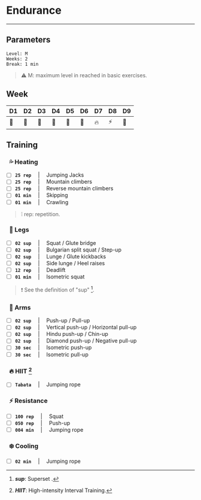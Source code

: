 # Endurance

---

## Parameters

```plaintext
Level: M
Weeks: 2
Break: 1 min
```

> :warning: M: maximum level in reached in basic exercises.

## Week

|D1|D2|D3|D4|D5|D6|D7|D8|D9|
|--|--|--|--|--|--|--|--|--|
|:leg:|:muscle:|:palm_tree:|:leg:|:muscle:|:palm_tree:|:fire:|:zap:|:palm_tree:|

## Training

### &nbsp; :sweat_drops: Heating

- [ ] **`25 rep`** &emsp;|&emsp; Jumping Jacks
- [ ] **`25 rep`** &emsp;|&emsp; Mountain climbers
- [ ] **`25 rep`** &emsp;|&emsp; Reverse mountain climbers
- [ ] **`01 min`** &emsp;|&emsp; Skipping
- [ ] **`01 min`** &emsp;|&emsp; Crawling

> :grey_exclamation: rep: repetition.

### &nbsp; :leg: Legs

- [ ] **`02 sup`** &emsp;|&emsp; Squat / Glute bridge
- [ ] **`02 sup`** &emsp;|&emsp; Bulgarian split squat / Step-up
- [ ] **`02 sup`** &emsp;|&emsp; Lunge / Glute kickbacks
- [ ] **`02 sup`** &emsp;|&emsp; Side lunge / Heel raises
- [ ] **`12 rep`** &emsp;|&emsp; Deadlift
- [ ] **`01 min`** &emsp;|&emsp; Isometric squat

> :exclamation: See the definition of "sup" [^sup].

### &nbsp; :muscle: Arms

- [ ] **`02 sup`** &emsp;|&emsp; Push-up / Pull-up
- [ ] **`02 sup`** &emsp;|&emsp; Vertical push-up / Horizontal pull-up
- [ ] **`02 sup`** &emsp;|&emsp; Hindu push-up / Chin-up
- [ ] **`02 sup`** &emsp;|&emsp; Diamond push-up / Negative pull-up
- [ ] **`30 sec`** &emsp;|&emsp; Isometric push-up
- [ ] **`30 sec`** &emsp;|&emsp; Isometric pull-up

### &nbsp; :fire: HIIT [^hiit]

- [ ] **`Tabata`** &emsp;|&emsp; Jumping rope

### &nbsp; :zap: Resistance

- [ ] **`100 rep`** &emsp;|&emsp; Squat
- [ ] **`050 rep`** &emsp;|&emsp; Push-up
- [ ] **`004 min`** &emsp;|&emsp; Jumping rope

### &nbsp; :snowflake: Cooling

- [ ] **`02 min`** &emsp;|&emsp; Jumping rope

[^hiit]: _**HIIT**_: High-intensity Interval Training.

[^sup]: _**sup**_: Superset [^superset].

[^superset]: _**Superset**_: 10 or 12 repetitions of two consecutive exercises (without rest in between).
